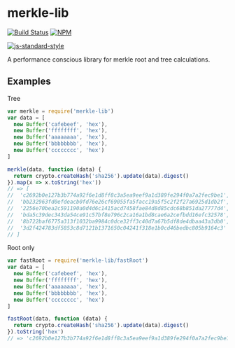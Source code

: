 # merkle-lib

[![Build Status](https://travis-ci.org/bitcoinjs/merkle-lib.png?branch=master)](https://travis-ci.org/bitcoinjs/merkle-lib)
[![NPM](https://img.shields.io/npm/v/merkle-lib.svg)](https://www.npmjs.org/package/merkle-lib)

[![js-standard-style](https://cdn.rawgit.com/feross/standard/master/badge.svg)](https://github.com/feross/standard)

A performance conscious library for merkle root and tree calculations.


## Examples

Tree
``` javascript
var merkle = require('merkle-lib')
var data = [
  new Buffer('cafebeef', 'hex'),
  new Buffer('ffffffff', 'hex'),
  new Buffer('aaaaaaaa', 'hex'),
  new Buffer('bbbbbbbb', 'hex'),
  new Buffer('cccccccc', 'hex')
]

merkle(data, function (data) {
  return crypto.createHash('sha256').update(data).digest()
}).map(x => x.toString('hex'))
// => [
//  'c2692b0e127b3b774a92f6e1d8ff8c3a5ea9eef9a1d389fe294f0a7a2fec9be1',
//  'bb232963fd0efdeacb0fd76e26cf69055fa5facc19a5f5c2f2f27a6925d1db2f',
//  '2256e70bea2c591190a0d4d6c1415acd7458fae84d8d85cdc68b851da27777d4',
//  'bda5c39dec343da54ce91c57bf8e796c2ca16a1bd8cae6a2cefbdd16efc32578',
//  '8b722baf6775a313f1032ba9984c0dce32ff3c40d7a67b5df8de4dbaa43a3db0',
//  '3d2f424783df5853c8d7121b1371650c04241f318e1b0cd46bedbc805b9164c3'
// ]

```

Root only
``` javascript
var fastRoot = require('merkle-lib/fastRoot')
var data = [
  new Buffer('cafebeef', 'hex'),
  new Buffer('ffffffff', 'hex'),
  new Buffer('aaaaaaaa', 'hex'),
  new Buffer('bbbbbbbb', 'hex'),
  new Buffer('cccccccc', 'hex')
]

fastRoot(data, function (data) {
  return crypto.createHash('sha256').update(data).digest()
}).toString('hex')
// => 'c2692b0e127b3b774a92f6e1d8ff8c3a5ea9eef9a1d389fe294f0a7a2fec9be1'
```
